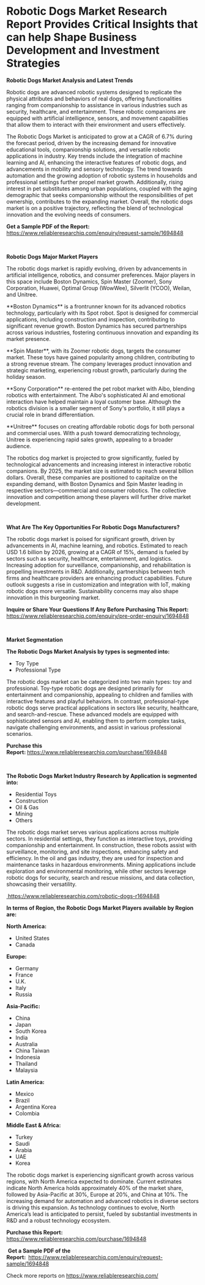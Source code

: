 <p><h1>Robotic Dogs Market Research Report Provides Critical Insights that can help Shape Business Development and Investment Strategies</h1></p><p><strong>Robotic Dogs Market Analysis and Latest Trends</strong></p>
<p><p>Robotic dogs are advanced robotic systems designed to replicate the physical attributes and behaviors of real dogs, offering functionalities ranging from companionship to assistance in various industries such as security, healthcare, and entertainment. These robotic companions are equipped with artificial intelligence, sensors, and movement capabilities that allow them to interact with their environment and users effectively.</p><p>The Robotic Dogs Market is anticipated to grow at a CAGR of 6.7% during the forecast period, driven by the increasing demand for innovative educational tools, companionship solutions, and versatile robotic applications in industry. Key trends include the integration of machine learning and AI, enhancing the interactive features of robotic dogs, and advancements in mobility and sensory technology. The trend towards automation and the growing adoption of robotic systems in households and professional settings further propel market growth. Additionally, rising interest in pet substitutes among urban populations, coupled with the aging demographic that seeks companionship without the responsibilities of pet ownership, contributes to the expanding market. Overall, the robotic dogs market is on a positive trajectory, reflecting the blend of technological innovation and the evolving needs of consumers.</p></p>
<p><strong>Get a Sample PDF of the Report:&nbsp;</strong> <a href="https://www.reliableresearchiq.com/enquiry/request-sample/1694848?utm_campaign=3103&utm_medium=2&utm_source=Github&utm_content=ia&utm_term=11042025&utm_id=robotic-dogs">https://www.reliableresearchiq.com/enquiry/request-sample/1694848</a></p>
<p>&nbsp;</p>
<p><strong>Robotic Dogs Major Market Players</strong></p>
<p><p>The robotic dogs market is rapidly evolving, driven by advancements in artificial intelligence, robotics, and consumer preferences. Major players in this space include Boston Dynamics, Spin Master (Zoomer), Sony Corporation, Huawei, Optimal Group (WowWee), Silverlit (YCOO), Weilan, and Unitree.</p><p>**Boston Dynamics** is a frontrunner known for its advanced robotics technology, particularly with its Spot robot. Spot is designed for commercial applications, including construction and inspection, contributing to significant revenue growth. Boston Dynamics has secured partnerships across various industries, fostering continuous innovation and expanding its market presence.</p><p>**Spin Master**, with its Zoomer robotic dogs, targets the consumer market. These toys have gained popularity among children, contributing to a strong revenue stream. The company leverages product innovation and strategic marketing, experiencing robust growth, particularly during the holiday season.</p><p>**Sony Corporation** re-entered the pet robot market with Aibo, blending robotics with entertainment. The Aibo's sophisticated AI and emotional interaction have helped maintain a loyal customer base. Although the robotics division is a smaller segment of Sony's portfolio, it still plays a crucial role in brand differentiation.</p><p>**Unitree** focuses on creating affordable robotic dogs for both personal and commercial uses. With a push toward democratizing technology, Unitree is experiencing rapid sales growth, appealing to a broader audience.</p><p>The robotics dog market is projected to grow significantly, fueled by technological advancements and increasing interest in interactive robotic companions. By 2025, the market size is estimated to reach several billion dollars. Overall, these companies are positioned to capitalize on the expanding demand, with Boston Dynamics and Spin Master leading in respective sectors—commercial and consumer robotics. The collective innovation and competition among these players will further drive market development.</p></p>
<p>&nbsp;</p>
<p><strong>What Are The Key Opportunities For Robotic Dogs Manufacturers?</strong></p>
<p><p>The robotic dogs market is poised for significant growth, driven by advancements in AI, machine learning, and robotics. Estimated to reach USD 1.6 billion by 2026, growing at a CAGR of 15%, demand is fueled by sectors such as security, healthcare, entertainment, and logistics. Increasing adoption for surveillance, companionship, and rehabilitation is propelling investments in R&D. Additionally, partnerships between tech firms and healthcare providers are enhancing product capabilities. Future outlook suggests a rise in customization and integration with IoT, making robotic dogs more versatile. Sustainability concerns may also shape innovation in this burgeoning market.</p></p>
<p><strong>Inquire or Share Your Questions If Any Before Purchasing This Report:</strong> <a href="https://www.reliableresearchiq.com/enquiry/pre-order-enquiry/1694848?utm_campaign=3103&utm_medium=2&utm_source=Github&utm_content=ia&utm_term=11042025&utm_id=robotic-dogs">https://www.reliableresearchiq.com/enquiry/pre-order-enquiry/1694848</a></p>
<p>&nbsp;</p>
<p><strong>Market Segmentation</strong></p>
<p><strong>The Robotic Dogs Market Analysis by types is segmented into:</strong></p>
<p><ul><li>Toy Type</li><li>Professional Type</li></ul></p>
<p><p>The robotic dogs market can be categorized into two main types: toy and professional. Toy-type robotic dogs are designed primarily for entertainment and companionship, appealing to children and families with interactive features and playful behaviors. In contrast, professional-type robotic dogs serve practical applications in sectors like security, healthcare, and search-and-rescue. These advanced models are equipped with sophisticated sensors and AI, enabling them to perform complex tasks, navigate challenging environments, and assist in various professional scenarios.</p></p>
<p><strong>Purchase this Report:&nbsp;</strong><a href="https://www.reliableresearchiq.com/purchase/1694848?utm_campaign=3103&utm_medium=2&utm_source=Github&utm_content=ia&utm_term=11042025&utm_id=robotic-dogs">https://www.reliableresearchiq.com/purchase/1694848</a></p>
<p>&nbsp;</p>
<p><strong>The Robotic Dogs Market Industry Research by Application is segmented into:</strong></p>
<p><ul><li>Residential Toys</li><li>Construction</li><li>Oil & Gas</li><li>Mining</li><li>Others</li></ul></p>
<p><p>The robotic dogs market serves various applications across multiple sectors. In residential settings, they function as interactive toys, providing companionship and entertainment. In construction, these robots assist with surveillance, monitoring, and site inspections, enhancing safety and efficiency. In the oil and gas industry, they are used for inspection and maintenance tasks in hazardous environments. Mining applications include exploration and environmental monitoring, while other sectors leverage robotic dogs for security, search and rescue missions, and data collection, showcasing their versatility.</p></p>
<p><a href="https://www.reliableresearchiq.com/robotic-dogs-r1694848?utm_campaign=3103&utm_medium=2&utm_source=Github&utm_content=ia&utm_term=11042025&utm_id=robotic-dogs">&nbsp;https://www.reliableresearchiq.com/robotic-dogs-r1694848</a></p>
<p><strong>In terms of Region, the Robotic Dogs Market Players available by Region are:</strong></p>
<p>
    <p> <strong> North America: </strong>
        <ul>
            <li>United States</li>
            <li>Canada</li>
        </ul>
        </p> 
    <p> <strong> Europe: </strong>
        <ul>
            <li>Germany</li>
            <li>France</li>
            <li>U.K.</li>
            <li>Italy</li>
            <li>Russia</li>
        </ul>
        </p> 
    <p> <strong> Asia-Pacific: </strong>
        <ul>
            <li>China</li>
            <li>Japan</li>
            <li>South Korea</li>
            <li>India</li>
            <li>Australia</li>
            <li>China Taiwan</li>
            <li>Indonesia</li>
            <li>Thailand</li>
            <li>Malaysia</li>
        </ul>
        </p> 
    <p> <strong> Latin America: </strong>
        <ul>
            <li>Mexico</li>
            <li>Brazil</li>
            <li>Argentina Korea</li>
            <li>Colombia</li>
        </ul>
        </p> 
    <p> <strong> Middle East & Africa: </strong>
        <ul>
            <li>Turkey</li>
            <li>Saudi</li>
            <li>Arabia</li>
            <li>UAE</li>
            <li>Korea</li>
        </ul>
    </p>
    </p>
<p><p>The robotic dogs market is experiencing significant growth across various regions, with North America expected to dominate. Current estimates indicate North America holds approximately 40% of the market share, followed by Asia-Pacific at 30%, Europe at 20%, and China at 10%. The increasing demand for automation and advanced robotics in diverse sectors is driving this expansion. As technology continues to evolve, North America’s lead is anticipated to persist, fueled by substantial investments in R&D and a robust technology ecosystem.</p></p>
<p><strong>Purchase this Report: </strong><a href="https://www.reliableresearchiq.com/purchase/1694848?utm_campaign=3103&utm_medium=2&utm_source=Github&utm_content=ia&utm_term=11042025&utm_id=robotic-dogs">https://www.reliableresearchiq.com/purchase/1694848</a></p>
<p>&nbsp;<strong>Get a Sample PDF of the Report:&nbsp;&nbsp;</strong><a href="https://www.reliableresearchiq.com/enquiry/request-sample/1694848?utm_campaign=3103&utm_medium=2&utm_source=Github&utm_content=ia&utm_term=11042025&utm_id=robotic-dogs">https://www.reliableresearchiq.com/enquiry/request-sample/1694848</a></p>
<p><strong></strong></p>
<p>Check more reports on <a href="https://www.reliableresearchiq.com/?utm_campaign=3103&utm_medium=2&utm_source=Github&utm_content=ia&utm_term=11042025&utm_id=robotic-dogs">https://www.reliableresearchiq.com/</a></p>